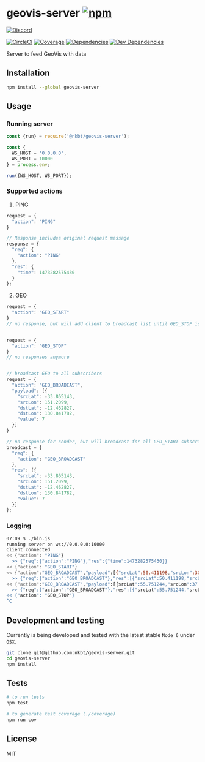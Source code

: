 # geovis-server [![npm](https://img.shields.io/npm/v/geovis-server.svg?style=flat-square)](https://www.npmjs.com/package/geovis-server)
            
[![Discord](https://img.shields.io/badge/chat-discord-blue.svg?style=flat-square)](https://discord.gg/013tGW1IMcW6Vd1o7)

[![CircleCI](https://img.shields.io/circleci/project/nkbt/geovis-server.svg?style=flat-square)](https://circleci.com/gh/nkbt/geovis-server)
[![Coverage](https://img.shields.io/coveralls/nkbt/geovis-server.svg?style=flat-square)](https://codecov.io/github/nkbt/geovis-server?branch=master)
[![Dependencies](https://img.shields.io/david/nkbt/geovis-server.svg?style=flat-square)](https://david-dm.org/nkbt/geovis-server)
[![Dev Dependencies](https://img.shields.io/david/dev/nkbt/geovis-server.svg?style=flat-square)](https://david-dm.org/nkbt/geovis-server#info=devDependencies)


Server to feed GeoVis with data


## Installation

```sh
npm install --global geovis-server
```


## Usage


### Running server

```js
const {run} = require('@nkbt/geovis-server');

const {
  WS_HOST = '0.0.0.0',
  WS_PORT = 10000
} = process.env;

run({WS_HOST, WS_PORT});
```


### Supported actions

1. PING

```js
request = {
  "action": "PING"
}

// Response includes original request message
response = {
  "req": {
    "action": "PING"
  },
  "res": {
    "time": 1473282575430
  }
};
```

2. GEO

```js
request = {
  "action": "GEO_START"
}
// no response, but will add client to broadcast list until GEO_STOP is sent


request = {
  "action": "GEO_STOP"
}
// no responses anymore


// broadcast GEO to all subscribers
request = {
  "action": "GEO_BROADCAST",
  "payload": [{
    "srcLat": -33.865143,
    "srcLon": 151.2099,
    "dstLat": -12.462827,
    "dstLon": 130.841782,
    "value": 7
  }]
}

// no response for sender, but will broadcast for all GEO_START subscribers: 
broadcast = {
  "req": {
    "action": "GEO_BROADCAST"
  },
  "res": [{
    "srcLat": -33.865143,
    "srcLon": 151.2099,
    "dstLat": -12.462827,
    "dstLon": 130.841782,
    "value": 7
  }]
};
```

### Logging

```sh
07:09 $ ./bin.js 
running server on ws://0.0.0.0:10000
Client connected
<< {"action": "PING"}
  >> {"req":{"action":"PING"},"res":{"time":1473282575430}}
<< {"action": "GEO_START"}
<< {"action":"GEO_BROADCAST","payload":[{"srcLat":50.411198,"srcLon":30.446634,"dstLat":55.751244,"dstLon":37.618423,"value":3}]}
  >> {"req":{"action":"GEO_BROADCAST"},"res":[{"srcLat":50.411198,"srcLon":30.446634,"dstLat":55.751244,"dstLon":37.618423,"value":3}]}
<< {"action":"GEO_BROADCAST","payload":[{srcLat":55.751244,"srcLon":37.618423,"dstLat":49.246292,"dstLon":-123.116226,"value":2}]}
  >> {"req":{"action":"GEO_BROADCAST"},"res":[{"srcLat":55.751244,"srcLon":37.618423,"dstLat":49.246292,"dstLon":-123.116226,"value":2}]}
<< {"action": "GEO_STOP"}
^C
```


## Development and testing

Currently is being developed and tested with the latest stable `Node 6` under `OSX`.

```bash
git clone git@github.com:nkbt/geovis-server.git
cd geovis-server
npm install
```


## Tests

```bash
# to run tests
npm test

# to generate test coverage (./coverage)
npm run cov
```


## License

MIT
